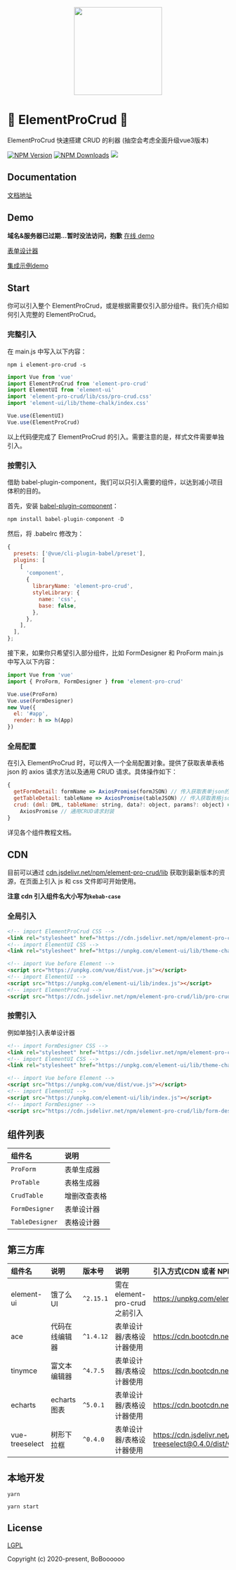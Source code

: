 <p align="center">
  <img width="200" src="https://img.imgdb.cn/item/601a417c3ffa7d37b3d3b19a.png">
</p>

# 🎉 ElementProCrud 🎉

ElementProCrud 快速搭建 CRUD 的利器 (抽空会考虑全面升级vue3版本)

[![NPM Version](http://img.shields.io/npm/v/element-pro-crud.svg?style=flat)](https://www.npmjs.org/package/element-pro-crud)
[![NPM Downloads](https://img.shields.io/npm/dm/element-pro-crud.svg?style=flat)](https://www.npmjs.org/package/element-pro-crud)
![](https://img.shields.io/badge/license-MIT-000000.svg)

## Documentation
[文档地址](http://procrud.fun/)
## Demo

**域名&服务器已过期...暂时没法访问，抱歉**
[在线 demo](http://server.boboooooo.top:9997)

[表单设计器](http://server.boboooooo.top:9997/#/form)

[集成示例demo](http://server.boboooooo.top:9998)
## Start

你可以引入整个 ElementProCrud，或是根据需要仅引入部分组件。我们先介绍如何引入完整的 ElementProCrud。

### 完整引入

在 main.js 中写入以下内容：

```
npm i element-pro-crud -s
```

```javascript
import Vue from 'vue'
import ElementProCrud from 'element-pro-crud'
import ElementUI from 'element-ui'
import 'element-pro-crud/lib/css/pro-crud.css'
import 'element-ui/lib/theme-chalk/index.css'

Vue.use(ElementUI)
Vue.use(ElementProCrud)
```

以上代码便完成了 ElementProCrud 的引入。需要注意的是，样式文件需要单独引入。

### 按需引入

借助 babel-plugin-component，我们可以只引入需要的组件，以达到减小项目体积的目的。

首先，安装 [babel-plugin-component](https://www.npmjs.com/package/babel-plugin-component)：

```javascript
npm install babel-plugin-component -D
```

然后，将 .babelrc 修改为：

```javascript
{
  presets: ['@vue/cli-plugin-babel/preset'],
  plugins: [
    [
      'component',
      {
        libraryName: 'element-pro-crud',
        styleLibrary: {
          name: 'css',
          base: false,
        },
      },
    ],
  ],
};
```

接下来，如果你只希望引入部分组件，比如 FormDesigner 和 ProForm main.js 中写入以下内容：

```javascript
import Vue from 'vue'
import { ProForm, FormDesigner } from 'element-pro-crud'

Vue.use(ProForm)
Vue.use(FormDesigner)
new Vue({
  el: '#app',
  render: h => h(App)
})
```

### 全局配置

在引入 ElementProCrud 时，可以传入一个全局配置对象。提供了获取表单表格 json 的 axios 请求方法以及通用 CRUD 请求。具体操作如下：

```javascript
{
  getFormDetail: formName => AxiosPromise(formJSON) // 传入获取表单json的axios请求
  getTableDetail: tableName => AxiosPromise(tableJSON) // 传入获取表格json的axios请求
  crud: (dml: DML, tableName: string, data?: object, params?: object) =>
    AxiosPromise // 通用CRUD请求封装
}
```

详见各个组件教程文档。

## CDN

目前可以通过 [cdn.jsdelivr.net/npm/element-pro-crud/lib](https://cdn.jsdelivr.net/npm/element-pro-crud/lib/) 获取到最新版本的资源，在页面上引入 js 和 css 文件即可开始使用。

**注意 cdn 引入组件名大小写为`kebab-case`**

### 全局引入

```html
<!-- import ElementProCrud CSS -->
<link rel="stylesheet" href="https://cdn.jsdelivr.net/npm/element-pro-crud/lib/css/pro-crud.css" />
<!-- import ElementUI CSS -->
<link rel="stylesheet" href="https://unpkg.com/element-ui/lib/theme-chalk/index.css"/>

<!-- import Vue before Element -->
<script src="https://unpkg.com/vue/dist/vue.js"></script>
<!-- import ElementUI -->
<script src="https://unpkg.com/element-ui/lib/index.js"></script>
<!-- import ElementProCrud -->
<script src="https://cdn.jsdelivr.net/npm/element-pro-crud/lib/pro-crud.js"></script>
```

### 按需引入

例如单独引入表单设计器

```html
<!-- import FormDesigner CSS -->
<link rel="stylesheet" href="https://cdn.jsdelivr.net/npm/element-pro-crud/lib/css/form-designer.css" />
<!-- import ElementUI CSS -->
<link rel="stylesheet" href="https://unpkg.com/element-ui/lib/theme-chalk/index.css"/>

<!-- import Vue before Element -->
<script src="https://unpkg.com/vue/dist/vue.js"></script>
<!-- import ElementUI -->
<script src="https://unpkg.com/element-ui/lib/index.js"></script>
<!-- import FormDesigner -->
<script src="https://cdn.jsdelivr.net/npm/element-pro-crud/lib/form-designer.js"></script>
```

## 组件列表

| 组件名          | 说明         |
| :-------------- | :----------- |
| `ProForm`       | 表单生成器   |
| `ProTable`      | 表格生成器   |
| `CrudTable`     | 增删改查表格 |
| `FormDesigner`  | 表单设计器   |
| `TableDesigner` | 表格设计器   |

## 第三方库

| 组件名         | 说明           | 版本号    | 说明                           | 引入方式(CDN 或者 NPM 引入均可)                                                           |
| :------------- | :------------- | :-------- | :----------------------------- | :---------------------------------------------------------------------------------------- |
| element-ui     | 饿了么 UI      | `^2.15.1` | 需在 element-pro-crud 之前引入 | https://unpkg.com/element-ui/lib/index.js                                                 |
| ace            | 代码在线编辑器 | `^1.4.12` | 表单设计器/表格设计器使用      | https://cdn.bootcdn.net/ajax/libs/ace/test/ace.js                                         |
| tinymce        | 富文本编辑器   | `^4.7.5`  | 表单设计器/表格设计器使用      | https://cdn.bootcdn.net/ajax/libs/tinymce/4.7.5/tinymce.min.js                            |
| echarts        | echarts 图表   | `^5.0.1`  | 表单设计器/表格设计器使用      | https://cdn.bootcdn.net/ajax/libs/echarts/5.0.1/echarts.min.js                            |
| vue-treeselect | 树形下拉框     | `^0.4.0`  | 表单设计器/表格设计器使用      | https://cdn.jsdelivr.net/npm/@riophae/vue-treeselect@0.4.0/dist/vue-treeselect.umd.min.js |


## 本地开发
``` 
yarn

yarn start
```


## License

[LGPL](https://opensource.org/licenses/LGPL-3.0)

Copyright (c) 2020-present, BoBoooooo
